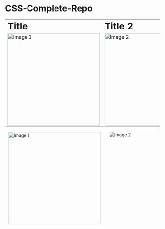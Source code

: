 # CSS-Complete-Repo

<table border="0">
 <tr>
    <td><b style="font-size:30px">Title</b></td>
    <td><b style="font-size:30px">Title 2</b></td>
 </tr>
 <tr>
    <td><img style="height:300px;width:auto" src="https://github.com/alpolcaymis/CSS-Complete-Repo/assets/71964088/63a295d9-0ab3-4916-92c6-b3f918284ad4" alt="Image 1"></td>
    <td><img style="height:300px;width:auto" src="https://github.com/alpolcaymis/CSS-Complete-Repo/assets/71964088/bccc76c7-350b-4b4e-8d97-388be6f52368" alt="Image 2"></td>
 </tr>
</table>

<div style="display: flex; justify-content: space-between">
    <div style="flex: 1;margin: 0 10px">
        <img style="height:300px;width:auto" src="https://github.com/alpolcaymis/CSS-Complete-Repo/assets/71964088/63a295d9-0ab3-4916-92c6-b3f918284ad4" alt="Image 1">
    </div>
    <div style="flex: 1;margin: 0 10px">
        <img style="flex: 1;margin: 0 10px" src="https://github.com/alpolcaymis/CSS-Complete-Repo/assets/71964088/bccc76c7-350b-4b4e-8d97-388be6f52368" alt="Image 2">
    </div>
</div>

